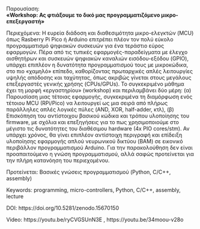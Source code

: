 Παρουσίαση:<br/>
<b>«Workshop: Ας φτιάξουμε το δικό μας προγραμματιζόμενο μικρο-επεξεργαστή»</b>

<p>Περιεχόμενα: Η ευρεία διάδοση και διαθεσιμότητα μικρο-ελεγκτών (MCU) όπως Rasberry Pi Pico ή Arduino επιτρέπει πλέον τον πολύ εύκολο προγραμματισμό ψηφιακών συσκευών για ένα τεράστιο εύρος εφαρμογών. Πέρα από τις τυπικές εφαρμογές-παραδείγματα με έλεγχο αισθητήρων και συσκευών ψηφιακών καναλιών εισόδου-εξόδου (GPIO), υπάρχει επιπλέον η δυνατότητα προγραμματισμού τους με μικροκώδικα, στο πιο «χαμηλό» επίπεδο, καθορίζοντας πρωταρχικές απλές λειτουργίες υψηλής απόδοσης και ταχύτητας, όπως ακριβώς γίνεται στους μεγάλους επεξεργαστές γενικής χρήσης (CPUs/GPUs). Το συγκεκριμένο μάθημα έχει τη μορφή «εργαστηρίου» (workshop) και περιλαμβάνει δύο μέρη: (α) Παρουσίαση μιας τέτοιας εφαρμογής, συγκεκριμένα τη διαμόρφωση ενός τέτοιου MCU (RPi/Pico) να λειτουργεί ως μια σειρά από πλήρως παράλληλες απλές λογικές πύλες (AND, ΧOR, half-adder, κτλ), (β) Επισκόπηση του αντίστοιχου βασικού κώδικα και τρόπου υλοποίησης του firmware, με σχόλια και επεξηγήσεις για το πως χρησιμοποιούμε στο μέγιστο τις δυνατότητες του διαθέσιμου hardware (4x PIO cores/stm). Αν υπάρχει χρόνος, θα γίνει επιπλέον αντίστοιχη περιγραφή και επίδειξη υλοποίησης εφαρμογής απλού νευρωνικού δικτύου (BAM) σε εικονικό περιβάλλον προγραμματισμού Arduino. Για την παρακολούθηση δεν είναι προαπαιτούμενο η γνώση προγραμματισμού, αλλά σαφώς προτείνεται για την πλήρη κατανόηση του περιεχομένου.</p>
<p>Προτείνεται: Βασικές γνώσεις προγραμματισμού (Python, C/C++, assembly)</p>
<p>Keywords: programming, micro-controllers, Python, C/C++, assembly, lecture</p>
<p>DOI: https://doi.org/10.5281/zenodo.15670150</p>
<p>Video: https://youtu.be/ryCVGSUnN3E , https://youtu.be/34moou-v28o</p>
